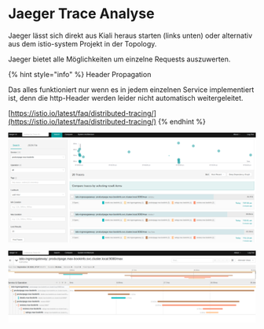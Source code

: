 # Jaeger Trace Analyse

Jaeger lässt sich direkt aus Kiali heraus starten \(links unten\) oder alternativ aus dem istio-system Projekt in der Topology.

Jaeger bietet alle Möglichkeiten um einzelne Requests auszuwerten.

{% hint style="info" %}
Header Propagation

Das alles funktioniert nur wenn es in jedem einzelnen Service implementiert ist, denn die http-Header werden leider nicht automatisch weitergeleitet.

[https://istio.io/latest/faq/distributed-tracing/](https://istio.io/latest/faq/distributed-tracing/)
{% endhint %}

![](../../../.gitbook/assets/image%20%28105%29.png)

![](../../../.gitbook/assets/image%20%28108%29.png)

